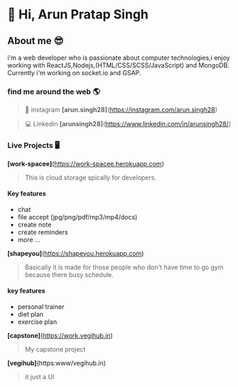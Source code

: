 # 👋 Hi, Arun Pratap Singh


## About me 😎 

i'm a web developer who is passionate about computer technologies,i enjoy working with ReactJS,Nodejs,(HTML/CSS/SCSS/JavaScript) and MongoDB.
Currently i'm working on socket.io and GSAP. 

### find me around the web 🌎
> 🤙 instagram **[arun.singh28]**(https://instagram.com/arun.singh28)

> 💻 Linkedin **[arunsingh28]**(https://www.linkedin.com/in/arunsingh28/)

### Live Projects 🖥️ 
**[work-spacee]**(https://work-spacee.herokuapp.com)
> This is cloud storage spically for developers.
 
 #### Key features
  - chat 
  - file accept (jpg/png/pdf/mp3/mp4/docs)
  - create note
  - create reminders
  - more ...

**[shapeyou]**(https://shapeyou.herokuapp.com)
> Basically it is made for those people who don't have time to go gym because there busy schedule.
 
 #### key features
 - personal trainer
 - diet plan
 - exercise plan


**[capstone]**(https://work.vegihub.in)
> My capstone project 

**[vegihub]**(https:www/vegihub.in)
> it just a UI

<!--- arunsingh28/arunsingh28 is a ✨ special ✨ repository because its `README.md` (this file) appears on your GitHub profile.
You can click the Preview link to take a look at your changes. --->
